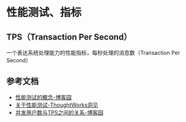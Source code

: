 # 性能测试、指标

## TPS（Transaction Per Second）

一个表达系统处理能力的性能指标，每秒处理的消息数（Transaction Per Second）

## 参考文档

* [性能测试的概念-博客园](https://www.cnblogs.com/insane-Mr-Li/p/10647105.html)
* [关于性能测试-ThoughtWorks洞见](https://insights.thoughtworks.cn/performance-testing/)
* [并发用户数与TPS之间的关系-博客园](https://www.cnblogs.com/qmfsun/p/5511557.html)


